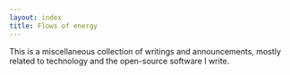 ```yaml
---
layout: index
title: Flows of energy
---
```


This is a miscellaneous collection of writings and announcements,
mostly related to technology and the open-source software I write.
